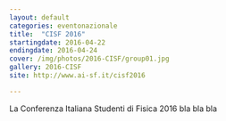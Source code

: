 ```yaml
---
layout: default
categories: eventonazionale
title:  "CISF 2016"
startingdate: 2016-04-22
endingdate: 2016-04-24
cover: /img/photos/2016-CISF/group01.jpg
gallery: 2016-CISF
site: http://www.ai-sf.it/cisf2016

---
```


La Conferenza Italiana Studenti di Fisica 2016 bla bla bla